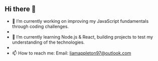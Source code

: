 ## Hi there 👋



- 🔭 I’m currently working on improving my JavaScript fundamentals through coding challenges.
- 
- 🌱 I’m currently learning Node.js & React, building projects to test my understanding of the technologies.
- 
- 📫 How to reach me: 
Email: liamappleton97@outlook.com


